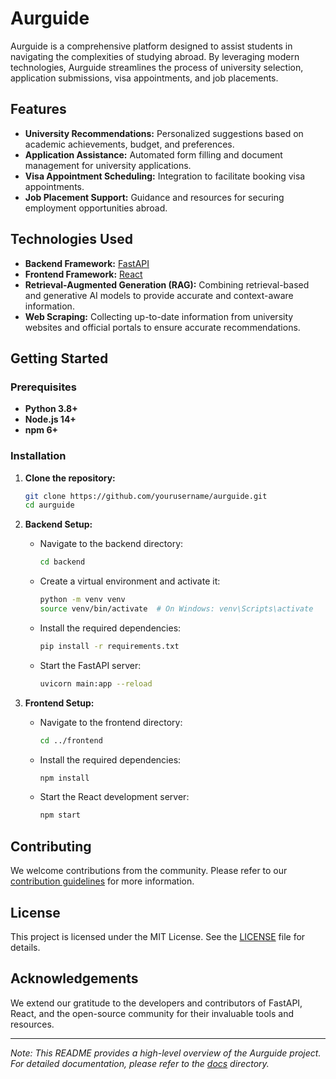 # Aurguide

Aurguide is a comprehensive platform designed to assist students in navigating the complexities of studying abroad. By leveraging modern technologies, Aurguide streamlines the process of university selection, application submissions, visa appointments, and job placements.

## Features

- **University Recommendations:** Personalized suggestions based on academic achievements, budget, and preferences.
- **Application Assistance:** Automated form filling and document management for university applications.
- **Visa Appointment Scheduling:** Integration to facilitate booking visa appointments.
- **Job Placement Support:** Guidance and resources for securing employment opportunities abroad.

## Technologies Used

- **Backend Framework:** [FastAPI](https://fastapi.tiangolo.com/)
- **Frontend Framework:** [React](https://reactjs.org/)
- **Retrieval-Augmented Generation (RAG):** Combining retrieval-based and generative AI models to provide accurate and context-aware information.
- **Web Scraping:** Collecting up-to-date information from university websites and official portals to ensure accurate recommendations.

## Getting Started

### Prerequisites

- **Python 3.8+**
- **Node.js 14+**
- **npm 6+**

### Installation

1. **Clone the repository:**

   ```bash
   git clone https://github.com/yourusername/aurguide.git
   cd aurguide
   ```

2. **Backend Setup:**

   - Navigate to the backend directory:

     ```bash
     cd backend
     ```

   - Create a virtual environment and activate it:

     ```bash
     python -m venv venv
     source venv/bin/activate  # On Windows: venv\Scripts\activate
     ```

   - Install the required dependencies:

     ```bash
     pip install -r requirements.txt
     ```

   - Start the FastAPI server:

     ```bash
     uvicorn main:app --reload
     ```

3. **Frontend Setup:**

   - Navigate to the frontend directory:

     ```bash
     cd ../frontend
     ```

   - Install the required dependencies:

     ```bash
     npm install
     ```

   - Start the React development server:

     ```bash
     npm start
     ```

## Contributing

We welcome contributions from the community. Please refer to our [contribution guidelines](CONTRIBUTING.md) for more information.

## License

This project is licensed under the MIT License. See the [LICENSE](LICENSE) file for details.

## Acknowledgements

We extend our gratitude to the developers and contributors of FastAPI, React, and the open-source community for their invaluable tools and resources.

---

*Note: This README provides a high-level overview of the Aurguide project. For detailed documentation, please refer to the [docs](docs/) directory.*
